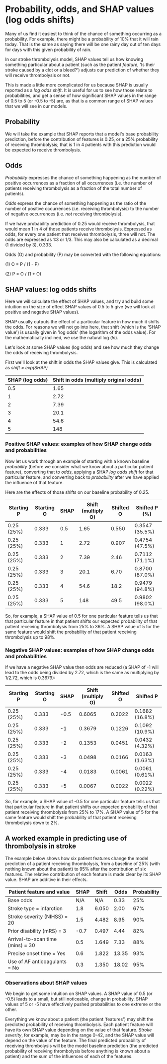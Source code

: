 # Probability, odds, and SHAP values (log odds shifts)

Many of us find it easiest to think of the chance of something occurring as a probability. For example, there might be a probability of 10% that it will rain today. That is the same as saying there will be one rainy day out of ten days for days with this given probability of rain.

In our stroke thrombolysis model, SHAP values tell us how knowing something particular about a patient (such as the patient *feature*, 'Is their stroke caused by a clot or a bleed?') adjusts our prediction of whether they will receive thrombolysis or not.

This is made a little more complicated for us because SHAP is usually reported as a *log odds shift*. It is useful for us to see how those relate to probabilities, and get a sense of how significant SHAP values in the range of 0.5 to 5 (or -0.5 to -5) are, as that is a common range of SHAP values that we will see in our models.

## Probability

We will take the example that SHAP reports that a model's base probability prediction, before the contribution of features is 0.25, or a 25% probability of receiving thrombolysis; that is 1 in 4 patients with this prediction would be expected to receive thrombolysis.

## Odds

*Probability* expresses the chance of something happening as the number of positive occurrences as a fraction of all occurrences (i.e. the number of patients receiving thrombolysis as a fraction of the total number of patients).

*Odds* express the chance of something happening as the ratio of the number of positive occurrences (i.e. receiving thrombolysis) to the number of negative occurrences (i.e. *not* receiving thrombolysis).

If we have probability prediction of 0.25 would receive thrombolysis, that would mean 1 in 4 of those patients receive thrombolysis. Expressed as odds, for every one patient that receives thrombolysis, three will not. The odds are expressed as 1:3 or 1/3. This may also be calculated as a decimal (1 divided by 3), 0.333.

Odds (O) and probability (P) may be converted with the following equations:

(1) O = P / (1 - P)

(2) P = O / (1 + O)

## SHAP values: log odds shifts

Here we will calculate the effect of SHAP values, and try and build some intuition on the size of effect SHAP values of 0.5 to 5 give (we will look at positive and negative SHAP values).

SHAP usually outputs the effect of a particular feature in how much it shifts the odds. For reasons we will not go into here, that shift (which is the 'SHAP value') is usually given in 'log odds' (the logarithm of the odds value). For the mathematically inclined, we use the natural log (*ln*).

Let's look at some SHAP values (log odds) and see how much they change the odds of receiving thrombolysis. 

First we'll look at the shift in odds the SHAP values give. This is calculated as *shift = exp(SHAP)*

| SHAP (log odds) | Shift in odds (multiply original odds) |
|-----------------|----------------------------------------|
| 0.5             | 1.65                                   |
| 1               | 2.72                                   |
| 2               | 7.39                                   |
| 3               | 20.1                                   |
| 4               | 54.6                                   |
| 5               | 148                                    |

### Positive SHAP values: examples of how SHAP change odds and probabilities

Now let us work through an example of starting with a known baseline *probability* (before we consider what we know about a particular patient feature), converting that to *odds*, applying a SHAP *log odds shift* for that particular feature, and converting back to *probability* after we have applied the influence of that feature.

Here are the effects of those shifts on our baseline probability of 0.25.

| Starting P | Starting O | SHAP | Shift (multiply O) | Shifted O |  Shifted P (%) |
|------------|------------|------|--------------------|-----------|----------------|
| 0.25 (25%) | 0.333      | 0.5  | 1.65               | 0.550     | 0.3547 (35.5%) |
| 0.25 (25%) | 0.333      | 1    | 2.72               | 0.907     | 0.4754 (47.5%) |
| 0.25 (25%) | 0.333      | 2    | 7.39               | 2.46      | 0.7112 (71.1%) |
| 0.25 (25%) | 0.333      | 3    | 20.1               | 6.70      | 0.8700 (87.0%) |
| 0.25 (25%) | 0.333      | 4    | 54.6               | 18.2      | 0.9479 (94.8%) |
| 0.25 (25%) | 0.333      | 5    | 148                | 49.5      | 0.9802 (98.0%) |

So, for example, a SHAP value of 0.5 for one particular feature tells us that that particular feature in that patient shifts our expected probability of that patient receiving thrombolysis from 25% to 36%. A SHAP value of 5 for the same feature would shift the probability of that patient receiving thrombolysis up to 98%.

### Negative SHAP values: examples of how SHAP change odds and probabilities

If we have a negative SHAP value then odds are reduced (a SHAP of -1 will lead to the odds being divided by 2.72, which is the same as multiplying by 1/2.72, which is 0.3679):

| Starting P | Starting O | SHAP | Shift (multiply O) | Shifted O |   Shifted P    |
|------------|------------|------|--------------------|-----------|----------------|
| 0.25 (25%) | 0.333      | -0.5 | 0.6065             | 0.2022    | 0.1682 (16.8%) |
| 0.25 (25%) | 0.333      | -1   | 0.3679             | 0.1226    | 0.1092 (10.9%) |
| 0.25 (25%) | 0.333      | -2   | 0.1353             | 0.0451    | 0.0432 (4.32%) |
| 0.25 (25%) | 0.333      | -3   | 0.0498             | 0.0166    | 0.0163 (1.63%) |
| 0.25 (25%) | 0.333      | -4   | 0.0183             | 0.0061    | 0.0061 (0.61%) |
| 0.25 (25%) | 0.333      | -5   | 0.0067             | 0.0022    | 0.0022 (0.22%) |

So, for example, a SHAP value of -0.5 for one particular feature tells us that that particular feature in that patient shifts our expected probability of that patient receiving thrombolysis from 25% to 17%. A SHAP value of 5 for the same feature would shift the probability of that patient receiving thrombolysis down to 2%.

## A worked example in predicting use of thrombolysis in stroke

The example below shows how six patient features change the model prediction of a patient receiving thrombolysis, from a baseline of 25% (with nothing known about the patient) to 95% after the contribution of six features. The relative contribution of each feature is made clear by its SHAP value. SHAP are additive in their effects.

| Patient feature and value        | SHAP | Shift | Odds  | Probability |
|----------------------------------|------|-------|-------|-------------|
| Base odds                        | N/A  | N/A   | 0.33  | 25%         |
| Stroke type = infarction         | 1.8  | 6.050 | 2.00  | 67%         |
| Stroke severity (NIHSS) = 20     | 1.5  | 4.482 | 8.95  | 90%         |
| Prior disability (mRS) = 3       | -0.7 | 0.497 | 4.44  | 82%         |
| Arrival-to-scan time (mins) = 30 | 0.5  | 1.649 | 7.33  | 88%         |
| Precise onset time = Yes         | 0.6  | 1.822 | 13.35 | 93%         |
| Use of AF anticoagulants = No    | 0.3  | 1.350 | 18.02 | 95%         |

### Observations about SHAP values

We begin to get some intuition on SHAP values. A SHAP value of 0.5 (or -0.5) leads to a small, but still noticeable, change in probability. SHAP values of 5 or -5 have effectively pushed probabilities to one extreme or the other.

Everything we know about a patient (the patient 'features') may shift the predicted probability of receiving thrombolysis. Each patient feature will have its own SHAP value depending on the value of that feature. *Stroke severity*, for example, may be in the range 0-42, and the SHAP value will depend on the value of the feature. The final predicted probability of receiving thrombolysis will be the model baseline prediction (the predicted probability of receiving thrombolysis before anything is known about a patient) and the sum of the influences of each of the features.








